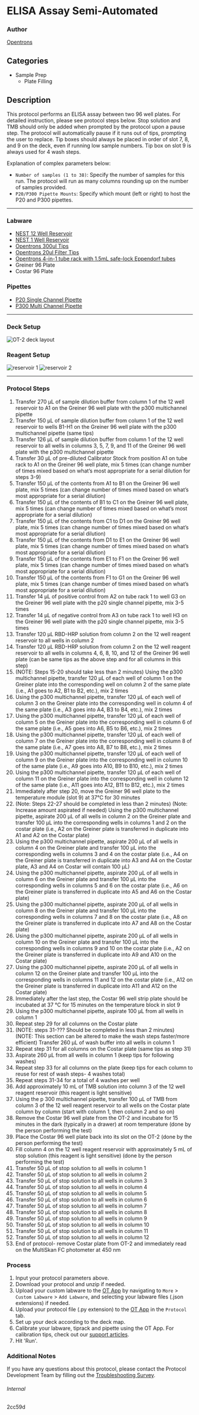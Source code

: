 # ELISA Assay Semi-Automated

### Author
[Opentrons](https://opentrons.com/)


## Categories
* Sample Prep
	* Plate Filling

## Description
This protocol performs an ELISA assay between two 96 well plates. For detailed instruction, please see protocol steps below. Stop solution and TMB should only be added when prompted by the protocol upon a pause step. The protocol will automatically pause if it runs out of tips, prompting the user to replace. Tip boxes should always be placed in order of slot 7, 8, and 9 on the deck, even if running low sample numbers. Tip box on slot 9 is always used for 4 wash steps.

Explanation of complex parameters below:
* `Number of samples (1 to 38)`: Specify the number of samples for this run. The protocol will run as many columns rounding up on the number of samples provided.
* `P20/P300 Pipette Mounts`: Specify which mount (left or right) to host the P20 and P300 pipettes.

---

### Labware
* [NEST 12 Well Reservoir](https://shop.opentrons.com/)
* [NEST 1 Well Reservoir](https://shop.opentrons.com/)
* [Opentrons 300ul Tips](https://shop.opentrons.com/)
* [Opentrons 20ul Filter Tips](https://shop.opentrons.com/)
* [Opentrons 4-in-1 tube rack with 1.5mL safe-lock Eppendorf tubes](https://shop.opentrons.com/)
* Greiner 96 Plate
* Costar 96 Plate


### Pipettes
* [P20 Single Channel Pipette](https://opentrons.com/pipettes/)
* [P300 Multi Channel Pipette](https://opentrons.com/pipettes/)


---

### Deck Setup
![OT-2 deck layout](https://opentrons-protocol-library-website.s3.amazonaws.com/custom-README-images/2cc59d/Screen+Shot+2022-04-29+at+2.47.25+PM.png)

### Reagent Setup
![reservoir 1](https://opentrons-protocol-library-website.s3.amazonaws.com/custom-README-images/2cc59d/Screen+Shot+2022-04-29+at+2.46.57+PM.png)
![reservoir 2](https://opentrons-protocol-library-website.s3.amazonaws.com/custom-README-images/2cc59d/Screen+Shot+2022-04-29+at+2.47.12+PM.png)

---

### Protocol Steps
1. Transfer 270 µL of sample dilution buffer from column 1 of the 12 well reservoir to A1 on the Greiner 96 well plate with the p300 multichannel pipette
2. Transfer 150 µL of sample dilution buffer from column 1 of the 12 well reservoir to wells B1-H1 on the Greiner 96 well plate with the p300 multichannel pipette (same tips)
3. Transfer 126 µL of sample dilution buffer from column 1 of the 12 well reservoir to all wells in columns 3, 5, 7, 9, and 11 of the Greiner 96 well plate with the p300 multichannel pipette
4. Transfer 30 µL of pre-diluted Calibrator Stock from position A1 on tube rack to A1 on the Greiner 96 well plate, mix 5 times (can change number of times mixed based on what’s most appropriate for a serial dilution for steps 3-9)
5. Transfer 150 µL of the contents from A1 to B1 on the Greiner 96 well plate, mix 5 times (can change number of times mixed based on what’s most appropriate for a serial dilution)
6. Transfer 150 µL of the contents of B1 to C1 on the Greiner 96 well plate, mix 5 times (can change number of times mixed based on what’s most appropriate for a serial dilution)
7. Transfer 150 µL of the contents from C1 to D1 on the Greiner 96 well plate, mix 5 times (can change number of times mixed based on what’s most appropriate for a serial dilution)
8. Transfer 150 µL of the contents from D1 to E1 on the Greiner 96 well plate, mix 5 times (can change number of times mixed based on what’s most appropriate for a serial dilution)
9. Transfer 150 µL of the contents from E1 to F1 on the Greiner 96 well plate, mix 5 times (can change number of times mixed based on what’s most appropriate for a serial dilution)
10. Transfer 150 µL of the contents from F1 to G1 on the Greiner 96 well plate, mix 5 times (can change number of times mixed based on what’s most appropriate for a serial dilution)
11. Transfer 14 µL of positive control from A2 on tube rack 1 to well G3 on the Greiner 96 well plate with the p20 single channel pipette, mix 3-5 times
12. Transfer 14 µL of negative control from A3 on tube rack 1 to well H3 on the Greiner 96 well plate with the p20 single channel pipette, mix 3-5 times
13. Transfer 120 µL RBD-HRP solution from column 2 on the 12 well reagent reservoir to all wells in column 2
14. Transfer 120 µL RBD-HRP solution from column 2 on the 12 well reagent reservoir to all wells in columns 4, 6, 8, 10, and 12 of the Greiner 96 well plate (can be same tips as the above step and for all columns in this step)
15. (NOTE: Steps 15-20 should take less than 2 minutes) Using the p300 multichannel pipette, transfer 120 µL of each well of column 1 on the Greiner plate into the corresponding well on column 2 of the same plate (i.e., A1 goes to A2, B1 to B2, etc.), mix 2 times
16. Using the p300 multichannel pipette, transfer 120 µL of each well of column 3 on the Greiner plate into the corresponding well in column 4 of the same plate (i.e., A3 goes into A4, B3 to B4, etc.), mix 2 times
17. Using the p300 multichannel pipette, transfer 120 µL of each well of column 5 on the Greiner plate into the corresponding well in column 6 of the same plate (i.e., A5 goes into A6, B5 to B6, etc.), mix 2 times
18. Using the p300 multichannel pipette, transfer 120 µL of each well of column 7 on the Greiner plate into the corresponding well in column 8 of the same plate (i.e., A7 goes into A8, B7 to B8, etc.), mix 2 times
19. Using the p300 multichannel pipette, transfer 120 µL of each well of column 9 on the Greiner plate into the corresponding well in column 10 of the same plate (i.e., A9 goes into A10, B9 to B10, etc.), mix 2 times
20. Using the p300 multichannel pipette, transfer 120 µL of each well of column 11 on the Greiner plate into the corresponding well in column 12 of the same plate (i.e., A11 goes into A12, B11 to B12, etc.), mix 2 times
21. Immediately after step 20, move the Greiner 96 well plate to the temperature module (slot 9) at 37°C for 30 minutes
22. (Note: Steps 22-27 should be completed in less than 2 minutes) (Note: Increase amount aspirated if needed) Using the p300 multichannel pipette, aspirate 200 µL of all wells in column 2 on the Greiner plate and transfer 100 µL into the corresponding wells in columns 1 and 2 on the costar plate (i.e., A2 on the Greiner plate is transferred in duplicate into A1 and A2 on the Costar plate)
23. Using the p300 multichannel pipette, aspirate 200 µL of all wells in column 4 on the Greiner plate and transfer 100 µL into the corresponding wells in columns 3 and 4 on the costar plate (i.e., A4 on the Greiner plate is transferred in duplicate into A3 and A4 on the Costar plate, A3 and A4 on Costar will contain 100 µL)
24. Using the p300 multichannel pipette, aspirate 200 µL of all wells in column 6 on the Greiner plate and transfer 100 µL into the corresponding wells in columns 5 and 6 on the costar plate (i.e., A6 on the Greiner plate is transferred in duplicate into A5 and A6 on the Costar plate)
25. Using the p300 multichannel pipette, aspirate 200 µL of all wells in column 8 on the Greiner plate and transfer 100 µL into the corresponding wells in columns 7 and 8 on the costar plate (i.e., A8 on the Greiner plate is transferred in duplicate into A7 and A8 on the Costar plate)
26. Using the p300 multichannel pipette, aspirate 200 µL of all wells in column 10 on the Greiner plate and transfer 100 µL into the corresponding wells in columns 9 and 10 on the costar plate (i.e., A2 on the Greiner plate is transferred in duplicate into A9 and A10 on the Costar plate)
27. Using the p300 multichannel pipette, aspirate 200 µL of all wells in column 12 on the Greiner plate and transfer 100 µL into the corresponding wells in columns 11 and 12 on the costar plate (i.e., A12 on the Greiner plate is transferred in duplicate into A11 and A12 on the Costar plate)
28. Immediately after the last step, the Costar 96 well strip plate should be incubated at 37 °C for 15 minutes on the temperature block in slot 9
29. Using the p300 multichannel pipette, aspirate 100 µL from all wells in column 1
30. Repeat step 29 for all columns on the Costar plate
31. (NOTE: steps 31-??? Should be completed in less than 2 minutes) (NOTE: This section can be altered to make the wash steps faster/more efficient) Transfer 260 µL of wash buffer into all wells in column 1
32. Repeat step 31 for all columns on the Costar plate (same tips as step 31)
33. Aspirate 260 µL from all wells in column 1 (keep tips for following washes)
34. Repeat step 33 for all columns on the plate (keep tips for each column to reuse for rest of wash steps- 4 washes total)
35. Repeat steps 31-34 for a total of 4 washes per well
36. Add approximately 10 mL of TMB solution into column 3 of the 12 well reagent reservoir (this reagent is light sensitive)
37. Using the p 300 multichannel pipette, transfer 100 µL of TMB from column 3 of the 12 well reagent reservoir to all wells on the Costar plate column by column (start with column 1, then column 2 and so on)
38. Remove the Costar 96 well plate from the OT-2 and incubate for 15 minutes in the dark (typically in a drawer) at room temperature (done by the person performing the test)
39. Place the Costar 96 well plate back into its slot on the OT-2 (done by the person performing the test)
40. Fill column 4 on the 12 well reagent reservoir with approximately 5 mL of stop solution (this reagent is light sensitive) (done by the person performing the test)
41. Transfer 50 µL of stop solution to all wells in column 1
42. Transfer 50 µL of stop solution to all wells in column 2
43. Transfer 50 µL of stop solution to all wells in column 3
44. Transfer 50 µL of stop solution to all wells in column 4
45. Transfer 50 µL of stop solution to all wells in column 5
46. Transfer 50 µL of stop solution to all wells in column 6
47. Transfer 50 µL of stop solution to all wells in column 7
48. Transfer 50 µL of stop solution to all wells in column 8
49. Transfer 50 µL of stop solution to all wells in column 9
50. Transfer 50 µL of stop solution to all wells in column 10
51. Transfer 50 µL of stop solution to all wells in column 11
52. Transfer 50 µL of stop solution to all wells in column 12
53. End of protocol- remove Costar plate from OT-2 and immediately read on the MultiSkan FC photometer at 450 nm

### Process
1. Input your protocol parameters above.
2. Download your protocol and unzip if needed.
3. Upload your custom labware to the [OT App](https://opentrons.com/ot-app) by navigating to `More` > `Custom Labware` > `Add Labware`, and selecting your labware files (.json extensions) if needed.
4. Upload your protocol file (.py extension) to the [OT App](https://opentrons.com/ot-app) in the `Protocol` tab.
5. Set up your deck according to the deck map.
6. Calibrate your labware, tiprack and pipette using the OT App. For calibration tips, check out our [support articles](https://support.opentrons.com/en/collections/1559720-guide-for-getting-started-with-the-ot-2).
7. Hit 'Run'.

### Additional Notes
If you have any questions about this protocol, please contact the Protocol Development Team by filling out the [Troubleshooting Survey](https://protocol-troubleshooting.paperform.co/).

###### Internal
2cc59d
